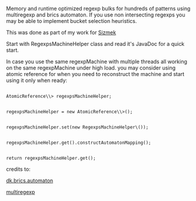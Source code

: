 
Memory and runtime optimized regexp bulks for hundreds of patterns using multiregexp and brics automaton.
If you use non intersecting regexps you may be able to implement bucket selection heuristics.

This was done as part of my work for
<a href="http://www.sizmek.com/">Sizmek</a>

Start with RegexpsMachineHelper<V> class and read it's JavaDoc for a quick start.

In case you use the same regexpMachine with multiple threads all working on the same regexpMachine
under high load. you may consider using atomic reference for when you need to reconstruct the machine
and start using it only when ready:

<p>
<code>
AtomicReference\<RegexpsMachineHelper\<String\>\> regexpsMachineHelper;
</code>
</p>

<p>
<code>
regexpsMachineHelper = new AtomicReference\<RegexpsMachineHelper\<String\>\>();
</code>
</p>

<p>
<code>
regexpsMachineHelper.set(new RegexpsMachineHelper\<String\>());
</code>
</p>

<p>
<code>
regexpsMachineHelper.get().constructAutomatonMapping();
</code>
</p>

<p>
<code>
return regexpsMachineHelper.get();
</code>
</p>


credits to:

<a href="http://www.brics.dk/automaton/">dk.brics.automaton</a>

<a href="https://github.com/fulmicoton/multiregexp">multiregexp</a>
